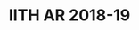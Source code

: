 ---
layout: post
title: IITH AR 2018-19  
categories: annual
link: IITH AR 2018-19.pdf
img: 2019.jpeg
---